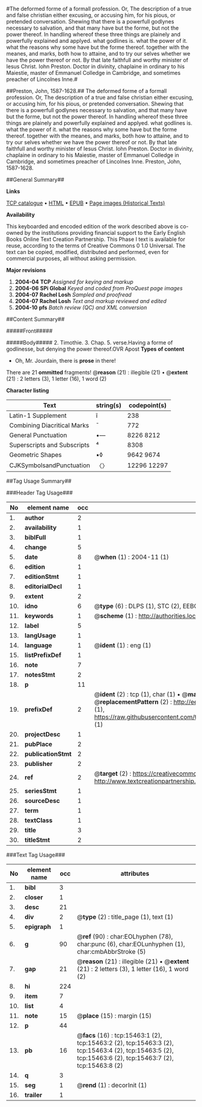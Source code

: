 #The deformed forme of a formall profession. Or, The description of a true and false christian either excusing, or accusing him, for his pious, or pretended conversation. Shewing that there is a powerfull godlynes necessary to salvation, and that many have but the forme, but not the power thereof. In handling whereof these three things are plainely and powerfully explained and applyed. what godlines is. what the power of it. what the reasons why some have but the forme thereof. together with the meanes, and marks, both how to attaine, and to try our selves whether we have the power thereof or not. By that late faithfull and worthy minister of Iesus Christ. Iohn Preston. Doctor in divinity, chaplaine in ordinary to his Maiestie, master of Emmanuel Colledge in Cambridge, and sometimes preacher of Lincolnes Inne.#

##Preston, John, 1587-1628.##
The deformed forme of a formall profession. Or, The description of a true and false christian either excusing, or accusing him, for his pious, or pretended conversation. Shewing that there is a powerfull godlynes necessary to salvation, and that many have but the forme, but not the power thereof. In handling whereof these three things are plainely and powerfully explained and applyed. what godlines is. what the power of it. what the reasons why some have but the forme thereof. together with the meanes, and marks, both how to attaine, and to try our selves whether we have the power thereof or not. By that late faithfull and worthy minister of Iesus Christ. Iohn Preston. Doctor in divinity, chaplaine in ordinary to his Maiestie, master of Emmanuel Colledge in Cambridge, and sometimes preacher of Lincolnes Inne.
Preston, John, 1587-1628.

##General Summary##

**Links**

[TCP catalogue](http://www.ota.ox.ac.uk/tcp/)  • 
[HTML](http://tei.it.ox.ac.uk/tcp/Texts-HTML/free/A09/A09956.html)  • 
[EPUB](http://tei.it.ox.ac.uk/tcp/Texts-EPUB/free/A09/A09956.epub) • 
[Page images (Historical Texts)](https://data.historicaltexts.jisc.ac.uk/view?pubId=eebo-99850274e&pageId=eebo-99850274e-15463-1)

**Availability**

This keyboarded and encoded edition of the
	       work described above is co-owned by the institutions
	       providing financial support to the Early English Books
	       Online Text Creation Partnership. This Phase I text is
	       available for reuse, according to the terms of Creative
	       Commons 0 1.0 Universal. The text can be copied,
	       modified, distributed and performed, even for
	       commercial purposes, all without asking permission.

**Major revisions**

1. __2004-04__ __TCP__ *Assigned for keying and markup*
1. __2004-06__ __SPi Global__ *Keyed and coded from ProQuest page images*
1. __2004-07__ __Rachel Losh__ *Sampled and proofread*
1. __2004-07__ __Rachel Losh__ *Text and markup reviewed and edited*
1. __2004-10__ __pfs__ *Batch review (QC) and XML conversion*

##Content Summary##

#####Front#####

#####Body#####
2. Timothie. 3. Chap. 5. verse.Having a forme of godlinesse, but denying the power thereof.OVR Apost
**Types of content**

  * Oh, Mr. Jourdain, there is **prose** in there!

There are 21 **ommitted** fragments! 
 @__reason__ (21) : illegible (21)  •  @__extent__ (21) : 2 letters (3), 1 letter (16), 1 word (2)

**Character listing**


|Text|string(s)|codepoint(s)|
|---|---|---|
|Latin-1 Supplement|î|238|
|Combining             Diacritical Marks|̄|772|
|General Punctuation|•—|8226 8212|
|Superscripts             and Subscripts|⁴|8308|
|Geometric Shapes|▪◊|9642 9674|
|CJKSymbolsandPunctuation|〈〉|12296 12297|

##Tag Usage Summary##

###Header Tag Usage###

|No|element name|occ|attributes|
|---|---|---|---|
|1.|__author__|2||
|2.|__availability__|1||
|3.|__biblFull__|1||
|4.|__change__|5||
|5.|__date__|8| @__when__ (1) : 2004-11 (1)|
|6.|__edition__|1||
|7.|__editionStmt__|1||
|8.|__editorialDecl__|1||
|9.|__extent__|2||
|10.|__idno__|6| @__type__ (6) : DLPS (1), STC (2), EEBO-CITATION (1), PROQUEST (1), VID (1)|
|11.|__keywords__|1| @__scheme__ (1) : http://authorities.loc.gov/ (1)|
|12.|__label__|5||
|13.|__langUsage__|1||
|14.|__language__|1| @__ident__ (1) : eng (1)|
|15.|__listPrefixDef__|1||
|16.|__note__|7||
|17.|__notesStmt__|2||
|18.|__p__|11||
|19.|__prefixDef__|2| @__ident__ (2) : tcp (1), char (1)  •  @__matchPattern__ (2) : ([0-9\-]+):([0-9IVX]+) (1), (.+) (1)  •  @__replacementPattern__ (2) : http://eebo.chadwyck.com/downloadtiff?vid=$1&page=$2 (1), https://raw.githubusercontent.com/textcreationpartnership/Texts/master/tcpchars.xml#$1 (1)|
|20.|__projectDesc__|1||
|21.|__pubPlace__|2||
|22.|__publicationStmt__|2||
|23.|__publisher__|2||
|24.|__ref__|2| @__target__ (2) : https://creativecommons.org/publicdomain/zero/1.0/ (1), http://www.textcreationpartnership.org/docs/. (1)|
|25.|__seriesStmt__|1||
|26.|__sourceDesc__|1||
|27.|__term__|1||
|28.|__textClass__|1||
|29.|__title__|3||
|30.|__titleStmt__|2||


###Text Tag Usage###

|No|element name|occ|attributes|
|---|---|---|---|
|1.|__bibl__|3||
|2.|__closer__|1||
|3.|__desc__|21||
|4.|__div__|2| @__type__ (2) : title_page (1), text (1)|
|5.|__epigraph__|1||
|6.|__g__|90| @__ref__ (90) : char:EOLhyphen (78), char:punc (6), char:EOLunhyphen (1), char:cmbAbbrStroke (5)|
|7.|__gap__|21| @__reason__ (21) : illegible (21)  •  @__extent__ (21) : 2 letters (3), 1 letter (16), 1 word (2)|
|8.|__hi__|224||
|9.|__item__|7||
|10.|__list__|4||
|11.|__note__|15| @__place__ (15) : margin (15)|
|12.|__p__|44||
|13.|__pb__|16| @__facs__ (16) : tcp:15463:1 (2), tcp:15463:2 (2), tcp:15463:3 (2), tcp:15463:4 (2), tcp:15463:5 (2), tcp:15463:6 (2), tcp:15463:7 (2), tcp:15463:8 (2)|
|14.|__q__|3||
|15.|__seg__|1| @__rend__ (1) : decorInit (1)|
|16.|__trailer__|1||

